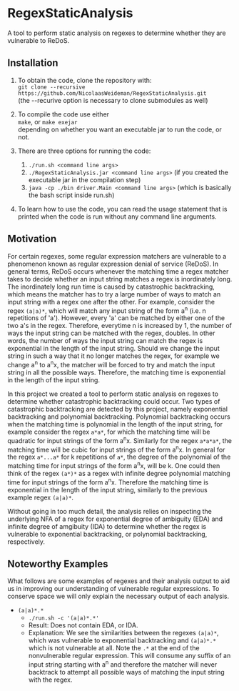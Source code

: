 # RegexStaticAnalysis
A tool to perform static analysis on regexes to determine whether they are vulnerable to ReDoS.

## Installation
1. To obtain the code, clone the repository with:  
   `git clone --recursive https://github.com/NicolaasWeideman/RegexStaticAnalysis.git`  
   (the --recurive option is necessary to clone submodules as well)

2. To compile the code use either  
   `make`, or
   `make exejar`  
   depending on whether you want an executable jar to run the code, or not.  
3. There are three options for running the code:
   1. `./run.sh <command line args>`
   2. `./RegexStaticAnalysis.jar <command line args>` (if you created the executable jar in the compilation step)
   3. `java -cp ./bin driver.Main <command line args>` (which is basically the bash script inside run.sh)
4. To learn how to use the code, you can read the usage statement that is printed when the code is run without any command line arguments.


## Motivation
For certain regexes, some regular expression matchers are vulnerable to a phenomenon known as regular expression denial of service (ReDoS).
In general terms, ReDoS occurs whenever the matching time a regex matcher takes to decide whether an input string matches a regex is inordinately long.
The inordinately long run time is caused by catastrophic backtracking, which means the matcher has to try a large number of ways to match an input string with a regex one after the other.
For example, consider the regex `(a|a)*`, which will match any input string of the form a<sup>n</sup> (i.e. n repetitions of 'a').
However, every 'a' can be matched by either one of the two a's in the regex. Therefore, everytime n is increased by 1, the number of ways the input string can be matched with the regex, doubles.
In other words, the number of ways the input string can match the regex is exponential in the length of the input string.
Should we change the input string in such a way that it no longer matches the regex, for example we change a<sup>n</sup> to a<sup>n</sup>x, the matcher will be forced to try and match the input string in all the possible ways.
Therefore, the matching time is exponential in the length of the input string.

In this project we created a tool to perform static analysis on regexes to determine whether catastrophic backtracking could occur.
Two types of catastrophic backtracking are detected by this project, namely exponential backtracking and polynomial backtracking.
Polynomial backtracking occurs when the matching time is polynomial in the length of the input string, for example consider the regex `a*a*`, for which the matching time will be quadratic for input strings of the form a<sup>n</sup>x.
Similarly for the regex `a*a*a*`, the matching time will be cubic for input strings of the form a<sup>n</sup>x.
In general for the regex `a*...a*` for k repetitions of `a*`, the degree of the polynomial of the matching time for input strings of the form a<sup>n</sup>x, will be k.
One could then think of the regex `(a*)*` as a regex with infinite degree polynomial matching time for input strings of the form a<sup>n</sup>x.
Therefore the matching time is exponential in the length of the input string, similarly to the previous example regex `(a|a)*`.

Without going in too much detail, the analysis relies on inspecting the underlying NFA of a regex for exponential degree of ambiguity (EDA) and infinite degree of amgibuity (IDA) to determine whether the regex is vulnerable to exponential backtracking, or polynomial backtracking, respectively.

## Noteworthy Examples
What follows are some examples of regexes and their analysis output to aid us in improving our understanding of vulnerable regular expressions. To conserve space we will only explain the necessary output of each analysis.
* `(a|a)*.*`
   * `./run.sh -c '(a|a)*.*'`
   * Result: Does not contain EDA, or IDA.
   * Explanation: We see the similarities between the regexes `(a|a)*`, which was vulnerable to exponential backtracking and `(a|a)*.*` which is not vulnerable at all. Note the `.*` at the end of the nonvulnerable regular expression. This will consume any suffix of an input string starting with a<sup>n</sup> and therefore the matcher will never backtrack to attempt all possible ways of matching the input string with the regex.
